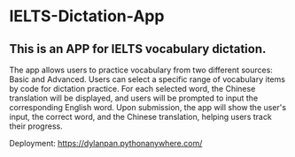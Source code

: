 # IELTS-Dictation-App

## This is an APP for IELTS vocabulary dictation.
The app allows users to practice vocabulary from two different sources: Basic and Advanced. Users can select a specific range of vocabulary items by code for dictation practice. For each selected word, the Chinese translation will be displayed, and users will be prompted to input the corresponding English word. Upon submission, the app will show the user's input, the correct word, and the Chinese translation, helping users track their progress.

Deployment: https://dylanpan.pythonanywhere.com/
